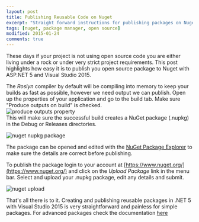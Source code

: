 ```yaml
---
layout: post
title: Publishing Reusable Code on Nuget
excerpt: "Straight forward instructions for publishing packages on Nuget."
tags: [nuget, package manager, open source]
modified: 2015-01-24
comments: true
---
```


These days if your project is not using open source code you are either living under a rock or under very strict project requirements. This post highlights how easy it is to publish you open source package to Nuget with ASP.NET 5 and Visual Studio 2015.

The _Roslyn_ compiler by default will be compiling into memory to keep your builds as fast as possible, however we need output we can publish. Open up the properties of your application and go to the build tab. Make sure "Produce outputs on build" is checked.
<br>
![produce outputs property](http://crawford.cc/images/properties-build-outputs.png "Produce Outputs on Build")
<br>
This will make sure the successful build creates a NuGet package (.nupkg) in the Debug or Releases directories.

![nuget nupkg package](http://crawford.cc/images/nupkg.png "NuGet Nupkg Package")

The package can be opened and edited with the [NuGet Package Explorer](http://npe.codeplex.com/) to make sure the details are correct before publishing.

To publish the package login to your account at [https://www.nuget.org/](https://www.nuget.org/) and click on the _Upload Package_ link in the menu bar. Select and upload your .nupkg package, edit any details and submit.

![nuget upload](http://crawford.cc/images/nuget.png "NuGet Upload")

That's all there is to it. Creating and publishing reusable packages in .NET 5 with Visual Studio 2015 is very straightforward and painless for simple packages. For advanced packages check the documentation [here](http://docs.nuget.org/)
